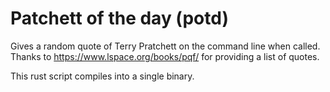 # Patchett of the day (potd)

Gives a random quote of Terry Pratchett on the command line when called.
Thanks to https://www.lspace.org/books/pqf/ for providing a list of quotes.

This rust script compiles into a single binary.
